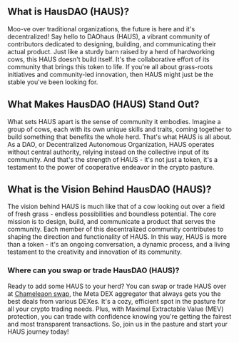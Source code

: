 <h2>What is HausDAO (HAUS)?</h2>

<p>Moo-ve over traditional organizations, the future is here and it's decentralized! Say hello to DAOhaus (HAUS), a vibrant community of contributors dedicated to designing, building, and communicating their actual product. Just like a sturdy barn raised by a herd of hardworking cows, this HAUS doesn't build itself. It's the collaborative effort of its community that brings this token to life. If you're all about grass-roots initiatives and community-led innovation, then HAUS might just be the stable you've been looking for.</p>

<h2>What Makes HausDAO (HAUS) Stand Out?</h2>

<p>What sets HAUS apart is the sense of community it embodies. Imagine a group of cows, each with its own unique skills and traits, coming together to build something that benefits the whole herd. That's what HAUS is all about. As a DAO, or Decentralized Autonomous Organization, HAUS operates without central authority, relying instead on the collective input of its community. And that's the strength of HAUS - it's not just a token, it's a testament to the power of cooperative endeavor in the crypto pasture.</p>

<h2>What is the Vision Behind HausDAO (HAUS)?</h2>

<p>The vision behind HAUS is much like that of a cow looking out over a field of fresh grass - endless possibilities and boundless potential. The core mission is to design, build, and communicate a product that serves the community. Each member of this decentralized community contributes to shaping the direction and functionality of HAUS. In this way, HAUS is more than a token - it's an ongoing conversation, a dynamic process, and a living testament to the creativity and innovation of its community.</p>

<h3>Where can you swap or trade HausDAO (HAUS)?</h3>

<p>Ready to add some HAUS to your herd? You can swap or trade HAUS over at <a href="https://swap.cow.fi/" target="_blank" rel="noopener">Chameleaon swap</a>, the Meta DEX aggregator that always gets you the best deals from various DEXes. It's a cozy, efficient spot in the pasture for all your crypto trading needs. Plus, with Maximal Extractable Value (MEV) protection, you can trade with confidence knowing you're getting the fairest and most transparent transactions. So, join us in the pasture and start your HAUS journey today!</p>
